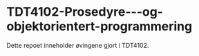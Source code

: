 # TDT4102-Prosedyre---og-objektorientert-programmering
Dette repoet inneholder øvingene gjort i TDT4102.
